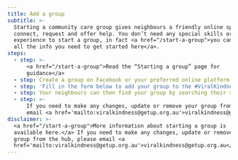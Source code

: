 ```yaml
---
title: Add a group
subtitle: >-
  Starting a community care group gives neighbours a friendly online space to
  connect, request and offer help. You don’t need any special skills or
  experience to start a group, in fact <a href="/start-a-group">you can find
  all the info you need to get started here</a>.
steps:
  - step: >-
      <a href="/start-a-group">Read the “Starting a group” page for
      guidance</a>
  - step: Create a group on Facebook or your preferred online platform
  - step: 'Fill in the form below to add your group to the #ViralKindness hub'
  - step: Your neighbours can then find your group by searching their suburb
  - step: >-
      If you need to make any changes, update or remove your group from the hub,
      email <a href='mailto:viralkindness@getup.org.au'>viralkindness@getup.org.au</a>
disclaimer: >-
  <a href="/start-a-group">More information about starting a group is
  available here.</a> If you need to make any changes, update or remove your
  group from the hub, please email <a
  href='mailto:viralkindness@getup.org.au'>viralkindness@getup.org.au</a>.
---
```

